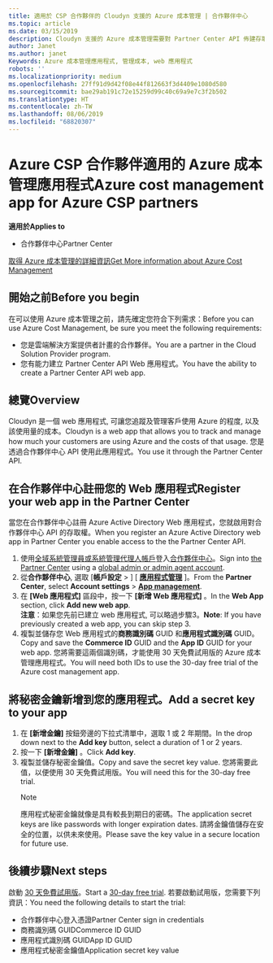 ```yaml
---
title: 適用於 CSP 合作夥伴的 Cloudyn 支援的 Azure 成本管理 | 合作夥伴中心
ms.topic: article
ms.date: 03/15/2019
description: Cloudyn 支援的 Azure 成本管理需要對 Partner Center API 佈建存取權。
author: Janet
ms.author: janet
Keywords: Azure 成本管理應用程式, 管理成本, web 應用程式
robots: ''
ms.localizationpriority: medium
ms.openlocfilehash: 27ff91d9d42f08e44f812663f3d4409e1080d580
ms.sourcegitcommit: bae29ab191c72e15259d99c40c69a9e7c3f2b502
ms.translationtype: HT
ms.contentlocale: zh-TW
ms.lasthandoff: 08/06/2019
ms.locfileid: "68820307"
---
```

# <a name="azure-cost-management-app-for-azure-csp-partners"></a><span data-ttu-id="dd36f-104">Azure CSP 合作夥伴適用的 Azure 成本管理應用程式</span><span class="sxs-lookup"><span data-stu-id="dd36f-104">Azure cost management app for Azure CSP partners</span></span>  

<span data-ttu-id="dd36f-105">**適用於**</span><span class="sxs-lookup"><span data-stu-id="dd36f-105">**Applies to**</span></span>

-  <span data-ttu-id="dd36f-106">合作夥伴中心</span><span class="sxs-lookup"><span data-stu-id="dd36f-106">Partner Center</span></span>

[<span data-ttu-id="dd36f-107">取得 Azure 成本管理的詳細資訊</span><span class="sxs-lookup"><span data-stu-id="dd36f-107">Get More information about Azure Cost Management</span></span>](https://go.microsoft.com/fwlink/p/?linkid=857893)

## <a name="before-you-begin"></a><span data-ttu-id="dd36f-108">開始之前</span><span class="sxs-lookup"><span data-stu-id="dd36f-108">Before you begin</span></span>
<span data-ttu-id="dd36f-109">在可以使用 Azure 成本管理之前，請先確定您符合下列需求：</span><span class="sxs-lookup"><span data-stu-id="dd36f-109">Before you can use Azure Cost Management, be sure you meet the following requirements:</span></span>

- <span data-ttu-id="dd36f-110">您是雲端解決方案提供者計畫的合作夥伴。</span><span class="sxs-lookup"><span data-stu-id="dd36f-110">You are a partner in the Cloud Solution Provider program.</span></span>
- <span data-ttu-id="dd36f-111">您有能力建立 Partner Center API Web 應用程式。</span><span class="sxs-lookup"><span data-stu-id="dd36f-111">You have the ability to create a Partner Center API web app.</span></span>

## <a name="overview"></a><span data-ttu-id="dd36f-112">總覽</span><span class="sxs-lookup"><span data-stu-id="dd36f-112">Overview</span></span>

<span data-ttu-id="dd36f-113">Cloudyn 是一個 web 應用程式, 可讓您追蹤及管理客戶使用 Azure 的程度, 以及該使用量的成本。</span><span class="sxs-lookup"><span data-stu-id="dd36f-113">Cloudyn is a web app that allows you to track and manage how much your customers are using Azure and the costs of that usage.</span></span> <span data-ttu-id="dd36f-114">您是透過合作夥伴中心 API 使用此應用程式。</span><span class="sxs-lookup"><span data-stu-id="dd36f-114">You use it through the Partner Center API.</span></span>

## <a name="register-your-web-app-in-the-partner-center"></a><span data-ttu-id="dd36f-115">在合作夥伴中心註冊您的 Web 應用程式</span><span class="sxs-lookup"><span data-stu-id="dd36f-115">Register your web app in the Partner Center</span></span>
<span data-ttu-id="dd36f-116">當您在合作夥伴中心註冊 Azure Active Directory Web 應用程式，您就啟用對合作夥伴中心 API 的存取權。</span><span class="sxs-lookup"><span data-stu-id="dd36f-116">When you register an Azure Active Directory web app in Partner Center you enable access to the the Partner Center API.</span></span> 
1.  <span data-ttu-id="dd36f-117">使用[全域系統管理員或系統管理代理人帳戶](create-user-accounts-and-set-permissions.md)登入[合作夥伴中心](https://partnercenter.microsoft.com/pcv/dashboard/overview)。</span><span class="sxs-lookup"><span data-stu-id="dd36f-117">Sign into [the Partner Center](https://partnercenter.microsoft.com/pcv/dashboard/overview) using a [global admin or admin agent account](create-user-accounts-and-set-permissions.md).</span></span>
2.  <span data-ttu-id="dd36f-118">從**合作夥伴中心**, 選取 [**帳戶設定** &gt; ] [ **[應用程式管理](https://partnercenter.microsoft.com/pcv/apiintegration/appmanagement)** ]。</span><span class="sxs-lookup"><span data-stu-id="dd36f-118">From the **Partner Center**, select **Account settings** &gt; **[App management](https://partnercenter.microsoft.com/pcv/apiintegration/appmanagement)**.</span></span>
3.  <span data-ttu-id="dd36f-119">在 **\[Web 應用程式\]** 區段中，按一下 **\[新增 Web 應用程式\]** 。</span><span class="sxs-lookup"><span data-stu-id="dd36f-119">In the **Web App** section, click **Add new web app**.</span></span>
<br> <span data-ttu-id="dd36f-120">**注意**：如果您先前已建立 web 應用程式, 可以略過步驟3。</span><span class="sxs-lookup"><span data-stu-id="dd36f-120">**Note**: If you have previously created a web app, you can skip step 3.</span></span>
4.  <span data-ttu-id="dd36f-121">複製並儲存您 Web 應用程式的**商務識別碼** GUID 和**應用程式識別碼** GUID。</span><span class="sxs-lookup"><span data-stu-id="dd36f-121">Copy and save the **Commerce ID** GUID and the **App ID** GUID for your web app.</span></span> <span data-ttu-id="dd36f-122">您將需要這兩個識別碼，才能使用 30 天免費試用版的 Azure 成本管理應用程式。</span><span class="sxs-lookup"><span data-stu-id="dd36f-122">You will need both IDs to use the 30-day free trial of the Azure cost management app.</span></span>

## <a name="add-a-secret-key-to-your-app"></a><span data-ttu-id="dd36f-123">將秘密金鑰新增到您的應用程式。</span><span class="sxs-lookup"><span data-stu-id="dd36f-123">Add a secret key to your app</span></span>
1. <span data-ttu-id="dd36f-124">在 **\[新增金鑰\]** 按鈕旁邊的下拉式清單中，選取 1 或 2 年期間。</span><span class="sxs-lookup"><span data-stu-id="dd36f-124">In the drop down next to the **Add key** button, select a duration of 1 or 2 years.</span></span>
2. <span data-ttu-id="dd36f-125">按一下 **\[新增金鑰\]** 。</span><span class="sxs-lookup"><span data-stu-id="dd36f-125">Click **Add key**.</span></span> 
3. <span data-ttu-id="dd36f-126">複製並儲存秘密金鑰值。</span><span class="sxs-lookup"><span data-stu-id="dd36f-126">Copy and save the secret key value.</span></span> <span data-ttu-id="dd36f-127">您將需要此值，以便使用 30 天免費試用版。</span><span class="sxs-lookup"><span data-stu-id="dd36f-127">You will need this for the 30-day free trial.</span></span><br>
   > [!NOTE]  
   > <span data-ttu-id="dd36f-128">應用程式秘密金鑰就像是具有較長到期日的密碼。</span><span class="sxs-lookup"><span data-stu-id="dd36f-128">The application secret keys are like passwords with longer expiration dates.</span></span> <span data-ttu-id="dd36f-129">請將金鑰值儲存在安全的位置，以供未來使用。</span><span class="sxs-lookup"><span data-stu-id="dd36f-129">Please save the key value in a secure location for future use.</span></span>

## <a name="next-steps"></a><span data-ttu-id="dd36f-130">後續步驟</span><span class="sxs-lookup"><span data-stu-id="dd36f-130">Next steps</span></span>
<span data-ttu-id="dd36f-131">啟動 [30 天免費試用版](https://go.microsoft.com/fwlink/?linkid=857895)。</span><span class="sxs-lookup"><span data-stu-id="dd36f-131">Start a [30-day free trial](https://go.microsoft.com/fwlink/?linkid=857895).</span></span>
<span data-ttu-id="dd36f-132">若要啟動試用版，您需要下列資訊：</span><span class="sxs-lookup"><span data-stu-id="dd36f-132">You need the following details to start the trial:</span></span>
- <span data-ttu-id="dd36f-133">合作夥伴中心登入憑證</span><span class="sxs-lookup"><span data-stu-id="dd36f-133">Partner Center sign in credentials</span></span>
- <span data-ttu-id="dd36f-134">商務識別碼 GUID</span><span class="sxs-lookup"><span data-stu-id="dd36f-134">Commerce ID GUID</span></span>
- <span data-ttu-id="dd36f-135">應用程式識別碼 GUID</span><span class="sxs-lookup"><span data-stu-id="dd36f-135">App ID GUID</span></span>
- <span data-ttu-id="dd36f-136">應用程式秘密金鑰值</span><span class="sxs-lookup"><span data-stu-id="dd36f-136">Application secret key value</span></span>

